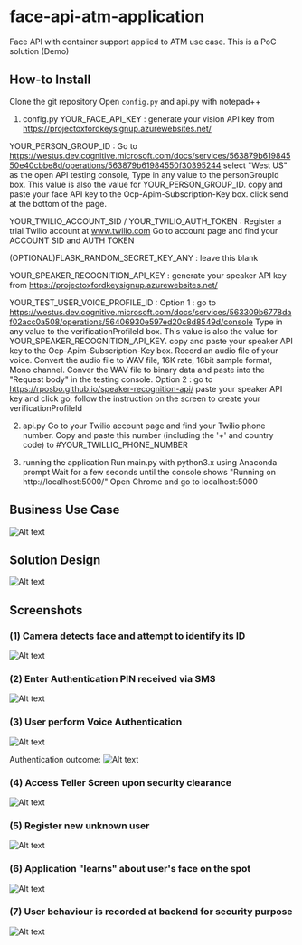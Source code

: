 # face-api-atm-application
Face API with container support applied to ATM use case. This is a PoC solution (Demo)


## How-to Install

Clone the git repository
Open ``config.py`` and api.py with notepad++

1. config.py
YOUR_FACE_API_KEY : 
generate your vision API key from https://projectoxfordkeysignup.azurewebsites.net/

YOUR_PERSON_GROUP_ID : 
Go to https://westus.dev.cognitive.microsoft.com/docs/services/563879b61984550e40cbbe8d/operations/563879b61984550f30395244
select "West US" as the open API testing console,
Type in any value to the personGroupId box.
This value is also the value for YOUR_PERSON_GROUP_ID.
copy and paste your face API key to the Ocp-Apim-Subscription-Key box.
click send at the bottom of the page.

YOUR_TWILIO_ACCOUNT_SID / YOUR_TWILIO_AUTH_TOKEN :
Register a trial Twilio account at www.twilio.com
Go to account page and find your ACCOUNT SID and AUTH TOKEN

(OPTIONAL)FLASK_RANDOM_SECRET_KEY_ANY :
leave this blank

YOUR_SPEAKER_RECOGNITION_API_KEY :
generate your speaker API key from https://projectoxfordkeysignup.azurewebsites.net/

YOUR_TEST_USER_VOICE_PROFILE_ID :
Option 1 : go to https://westus.dev.cognitive.microsoft.com/docs/services/563309b6778daf02acc0a508/operations/56406930e597ed20c8d8549d/console
Type in any value to the verificationProfileId box.
This value is also the value for YOUR_SPEAKER_RECOGNITION_API_KEY.
copy and paste your speaker API key to the Ocp-Apim-Subscription-Key box.
Record an audio file of your voice.
Convert the audio file to WAV file, 16K rate, 16bit sample format, Mono channel.
Conver the WAV file to binary data and paste into the "Request body" in the testing console.
Option 2 : go to https://rposbo.github.io/speaker-recognition-api/
paste your speaker API key and click go, follow the instruction on the screen to create your verificationProfileId

2. api.py
Go to your Twilio account page and find your Twilio phone number.
Copy and paste this number (including the '+' and country code) to #YOUR_TWILLIO_PHONE_NUMBER

3. running the application
Run main.py with python3.x using Anaconda prompt
Wait for a few seconds until the console shows "Running on http://localhost:5000/"
Open Chrome and go to localhost:5000

## Business Use Case
![Alt text](/screenshot/atm-use-case.png?raw=true "ATM Use Case")

## Solution Design
![Alt text](/screenshot/solution-arch.png?raw=true "Solution Architecture")

## Screenshots

### (1) Camera detects face and attempt to identify its ID
![Alt text](/screenshot/note1.jpg?raw=true)

### (2) Enter Authentication PIN received via SMS
![Alt text](/screenshot/note2.jpg?raw=true)

### (3) User perform Voice Authentication
![Alt text](/screenshot/note3.jpg?raw=true)

Authentication outcome:
![Alt text](/screenshot/voice_auth_outcome.png?raw=true)

### (4) Access Teller Screen upon security clearance
![Alt text](/screenshot/note4.jpg?raw=true)

### (5) Register new unknown user 
![Alt text](/screenshot/note5.jpg?raw=true)

### (6) Application "learns" about user's face on the spot
![Alt text](/screenshot/note6.jpg?raw=true)

### (7) User behaviour is recorded at backend for security purpose
![Alt text](/screenshot/face_recording.png?raw=true)
